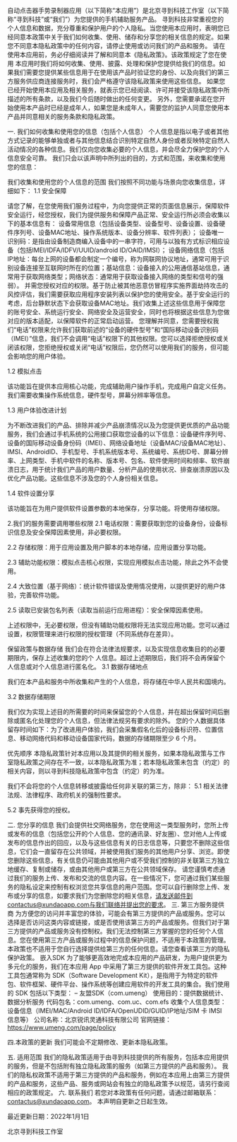 自动点击器手势录制器应用（以下简称“本应用”）是北京寻到科技工作室（以下简称“寻到科技”或“我们”）为您提供的手机辅助服务产品。 寻到科技非常重视您的个人信息和数据，充分尊重和保护用户的个人隐私。当您使用本应用时，表明您已经同意本政策中关于我们如何收集、使用、储存和分享您的相关信息的规定。如果您不同意本隐私政策中的任何内容，请停止使用或访问我们的产品和服务。 请在使用本应用前，务必仔细阅读并了解和同意本《隐私政策》。该政策规定了您在使用 本应用时我们将如何收集、使用、披露、处理和保护您提供给我们的信息。如果我们需要您提供某些信息用于在使用该产品时验证您的身份、以及向我们的第三方服务供应商连接服务时，我们会严格遵守该隐私政策来使用这些信息。 如果您已经开始使用本应用及相关服务，就表示您已经阅读、许可并接受该隐私政策中所描述的所有条款，以及我们今后随时做出的任何变更。 另外，您需要承诺在您开始使用本产品时已经是成年人，如果您是未成年人，需要您的监护人同意您使用本产品并同意相关的服务条款和隐私政策。

一. 我们如何收集和使用您的信息（包括个人信息） 个人信息是指以电子或者其他方式记录的能够单独或者与其他信息结合识别特定自然人身份或者反映特定自然人活动情况的各种信息。我们仅向您收集必要的个人信息，并会尽全力保护您的个人信息安全可靠。 我们只会以该声明中所列出的目的，方式和范围，来收集和使用您的信息：

我们收集和使用您的个人信息的范围 我们按照不同功能与场景向您收集信息，详细如下：
1.1 安全保障

请您了解，在您使用我们服务过程中，为向您提供正常的页面信息展示，保障软件安全运行，经您授权，我们为提供服务和保障产品正常、安全运行所必须会收集以下的基本信息有： 设备常用信息（包括设备类型、设备型号、设备设置、设备硬件序列号、设备MAC地址、操作系统版本、设备分辨率、软件列表）； 设备唯一识别码：是指由设备制造商编入设备中的一串字符，可用与以独有方式标识相应设备（包括IMEI/IDFA/IDFV/UUID/android ID/OAID/IMSI）； 设备网络信息（包括IP地址：每台上网的设备都会制定一个编号，称为网联网协议地址，通常可用于识别设备连接至互联网时所在的位置；基站信息：设备接入的公用通信基站信息，通常用于获取网络类型；网络状态：通常用于获取设备接入网络的类型和信号的强弱）。 并需您授权对应的权限。基于防止被其他恶意仿冒程序实施界面劫持攻击的风控评估，我们需要获取应用程序安装列表以保护您的使用安全。基于安全运行的考虑，后台静默状态下会获取设备MAC地址。我们收集上述这些信息用于保障您的账号安全、系统运行安全、网络安全及运营安全，同时也将根据这些信息为您做对应的版本适配，以保障软件的正常启动运营。 您理解并同意，您需要授权我们“电话”权限来允许我们获取前述的“设备的硬件型号”和“国际移动设备识别码（IMEI）”信息，我们不会调用“电话”权限下的其他权限。您可以选择拒绝授权或关闭该权限，您拒绝授权或关闭“电话”权限后，您仍然可以使用我们的服务，但可能会影响您的用户体验。

1.2 模拟点击

该功能旨在提供本应用核心功能，完成辅助用户操作手机，完成用户自定义任务。我们需要收集操作系统信息，硬件型号，屏幕分辨率等信息。

1.3 用户体验改进计划

为不断改进我们的产品、排除并减少产品崩溃情况以及为您提供更优质的产品功能服务，我们会通过手机系统的公用接口获取您设备的以下信息：设备硬件序列号、设备的国际移动设备身份码（IMEI）、网络设备地址（设备MAC/设备MAC地址）、IMSI、AndroidID、手机型号、手机系统版本号、系统编号、系统ID号、屏幕分辨率、上网类型、手机中软件的名称、版本号、包名、软件使用时间和频率、软件崩溃日志，用于统计我们产品的用户数量、分析产品的使用状况、排查崩溃原因以及优化产品功能。这些信息不涉及您的个人身份相关信息。

1.4 软件设置分享

该功能旨在为用户提供软件设置参数的本地保存，分享功能。将使用存储权限。

2.我们的服务需要调用哪些权限 2.1 电话权限：需要获取到您的设备身份，设备标识信息及安全保障因素使用，非必要权限。

2.2 存储权限：用于应用设置及用户脚本的本地存储，应用设置分享功能。

2.3 辅助功能权限：模拟点击核心权限，实现应用模拟点击功能，除此之外不会使用。

2.4 大致位置（基于网络）：统计软件错误及使用情况使用，以提供更好的用户体验，完善软件功能。

2.5 读取已安装包名列表（读取当前运行应用进程）：安全保障因素使用。

上述权限中，无必要权限，但没有辅助功能权限将无法实现应用功能。您可以通过设置，权限管理来进行权限的授权管理（不同系统存在差异）。

保留政策与数据存储 我们会在符合法律法规要求，以及实现信息收集目的的必要期限内，保存上述收集的您的个 人信息。超过上述期限后，我们将不会再保留个人信息或对个人信息进行匿名化。
3.1 数据存储地点

我们在本产品和服务中所收集和产生的个人信息，将存储在中华人民共和国境内。

3.2 数据存储期限

我们仅为实现上述目的所需要的时间来保留您的个人信息，并在超出保留时间后删除或匿名化处理您的个人信息，但法律法规另有要求的除外。 您的个人数据具体留存时间如下：为了改进用户体验，我们会采集假名化后的设备标识符、位置信息、移动网络代码和移动设备国家代码，数据的存储期限至少 6 个月。

优先顺序 本隐私政策针对本应用以及其提供的相关服务，如果本隐私政策与工作室隐私政策之间存在不一致，以本隐私政策为准；若本隐私政策未包含（约定）的相关内容，则以寻到科技隐私政策中包含（约定）的为准。

我们不会将您的个人信息转移或披露给任何非关联的第三方，除非： 5.1 相关法律法规、法律程序、政府机关的强制性要求。

5.2 事先获得您的授权。

二. 您分享的信息 我们会提供社交网络服务，您在使用这一类型服务时，您所上传或发布的信息（包括您公开的个人信息、您的通讯录、好友圈）、您对他人上传或发布的信息作出的回应，以及与这些信息有关的日志信息等，只要您不删除这些信息，它们会一直留存在公共领域，并被使用我们服务的其他用户分享、浏览。即使您删除这些信息，有关信息仍可能由其他用户或不受我们控制的非关联第三方独立地缓存、复制或储存，或由其他用户或第三方在公共领域保存。 请您谨慎考虑通过我们的服务上传、发布和交流的信息内容。在一些情况下，您可通过我们某些服务的隐私设定来控制有权浏览您共享信息的用户范围。您可以自行删除您上传、发布或分享的信息，如要求我们为您删除您的相关信息，请发送邮件到contactus@xundaoapp.com与我们联络并提出您的要求。 三. 第三方服务提供商 为方便您的访问并丰富您的体验，可能会有第三方提供的产品或服务。您可以选择是否访问这类内容或链接，或是否使用该第三方的产品或服务。但我们对于第三方提供的产品或服务没有控制权。我们无法控制第三方掌握的您的任何个人信息。您在使用第三方产品或服务过程中的信息保护问题，不适用于本政策的管理。本政策也不适用于您自行选择提供给第三方的任何信息。请您查看该第三方的隐私保护政策。 嵌入SDK 为了能够更高效地完成本应用的产品研发，为用户提供更为多元化的服务，我们在本应用 App 中采用了第三方提供的软件开发工具包。这种工具包通常称为 SDK（Software Development Kit），是指用于为特定的软件包、软件框架、硬件平台、操作系统等创建应用软件的开发工具的集合。我们使用的 SDK 包括以下类型： – 友盟SDK（com.umeng） 使用目的：提供数据统计、数据分析服务 代码包名：com.umeng、com.uc、com.efs 收集个人信息类型：设备信息（IMEI/MAC/Android ID/IDFA/OpenUDID/GUID/IP地址/SIM 卡 IMSI 信息等） 公司名称：北京锐讯灵通科技有限公司 官网链接：https://www.umeng.com/page/policy

四.本政策的更新 我们可能会不定期修改、更新本隐私政策。

五. 适用范围 我们的隐私政策适用于由寻到科技提供的所有服务，包括本应用提供的服务，但是不包括附有独立隐私政策的服务（如第三方提供的产品和服务）。 我们的隐私权政策不适用于第三方提供的产品和服务，例如在本应用上由第三方提供的产品和服务，这些产品、服务或网站会有独立的隐私政策予以规范，请另行查阅相应的政策规定。 六. 联系我们 若您对本政策有任何问题，请通过邮箱联系：contactus@xundaoapp.com。 本声明自更新之日起生效。

最近更新日期：2022年1月1日

北京寻到科技工作室 
